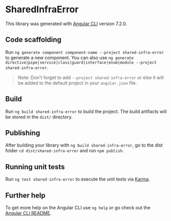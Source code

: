 # SharedInfraError

This library was generated with [Angular CLI](https://github.com/angular/angular-cli) version 7.2.0.

## Code scaffolding

Run `ng generate component component-name --project shared-infra-error` to generate a new component. You can also use `ng generate directive|pipe|service|class|guard|interface|enum|module --project shared-infra-error`.

> Note: Don't forget to add `--project shared-infra-error` or else it will be added to the default project in your `angular.json` file.

## Build

Run `ng build shared-infra-error` to build the project. The build artifacts will be stored in the `dist/` directory.

## Publishing

After building your library with `ng build shared-infra-error`, go to the dist folder `cd dist/shared-infra-error` and run `npm publish`.

## Running unit tests

Run `ng test shared-infra-error` to execute the unit tests via [Karma](https://karma-runner.github.io).

## Further help

To get more help on the Angular CLI use `ng help` or go check out the [Angular CLI README](https://github.com/angular/angular-cli/blob/master/README.md).
